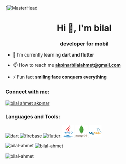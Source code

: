 [![MasterHead](https://img-b.udemycdn.com/course/750x422/4973660_7ee7_7.jpg)
<h1 align="center">Hi 👋, I'm bilal</h1>
<h3 align="center">developer for mobil</h3>

- 🌱 I’m currently learning **dart and flutter**

- 📫 How to reach me **akpinarbilalahmet@gmail.com**

- ⚡ Fun fact **smiling face conquers everything**

<h3 align="left">Connect with me:</h3>
<p align="left">
<a href="https://linkedin.com/in/bilal ahmet akpınar" target="blank"><img align="center" src="https://raw.githubusercontent.com/rahuldkjain/github-profile-readme-generator/master/src/images/icons/Social/linked-in-alt.svg" alt="bilal ahmet akpınar" height="30" width="40" /></a>
</p>

<h3 align="left">Languages and Tools:</h3>
<p align="left"> <a href="https://dart.dev" target="_blank" rel="noreferrer"> <img src="https://www.vectorlogo.zone/logos/dartlang/dartlang-icon.svg" alt="dart" width="40" height="40"/> </a> <a href="https://firebase.google.com/" target="_blank" rel="noreferrer"> <img src="https://www.vectorlogo.zone/logos/firebase/firebase-icon.svg" alt="firebase" width="40" height="40"/> </a> <a href="https://flutter.dev" target="_blank" rel="noreferrer"> <img src="https://www.vectorlogo.zone/logos/flutterio/flutterio-icon.svg" alt="flutter" width="40" height="40"/> </a> <a href="https://www.java.com" target="_blank" rel="noreferrer"> <img src="https://raw.githubusercontent.com/devicons/devicon/master/icons/java/java-original.svg" alt="java" width="40" height="40"/> </a> <a href="https://www.mongodb.com/" target="_blank" rel="noreferrer"> <img src="https://raw.githubusercontent.com/devicons/devicon/master/icons/mongodb/mongodb-original-wordmark.svg" alt="mongodb" width="40" height="40"/> </a> <a href="https://www.mysql.com/" target="_blank" rel="noreferrer"> <img src="https://raw.githubusercontent.com/devicons/devicon/master/icons/mysql/mysql-original-wordmark.svg" alt="mysql" width="40" height="40"/> </a> </p>

<p><img align="left" src="https://github-readme-stats.vercel.app/api/top-langs?username=bilal-ahmet&show_icons=true&locale=en&layout=compact" alt="bilal-ahmet" /></p>

<p>&nbsp;<img align="center" src="https://github-readme-stats.vercel.app/api?username=bilal-ahmet&show_icons=true&locale=en" alt="bilal-ahmet" /></p>

<p><img align="center" src="https://github-readme-streak-stats.herokuapp.com/?user=bilal-ahmet&" alt="bilal-ahmet" /></p>
